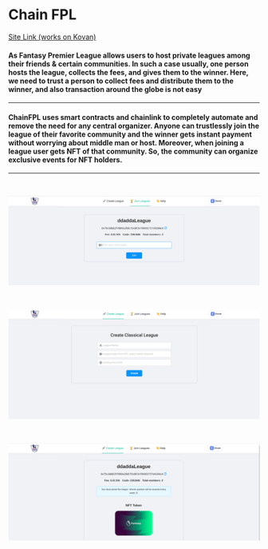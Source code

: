 # Chain FPL

[Site Link (works on Kovan)](http://chainfpl.netlify.app/)


#### As Fantasy Premier League  allows users to host private leagues among their friends & certain communities. In such a case usually, one person hosts the league, collects the fees, and gives them to the winner. Here, we need to trust a person to collect fees and distribute them to the winner, and also transaction around the globe is not easy
<hr/>

#### ChainFPL uses smart contracts and chainlink to completely automate and remove the need for any central organizer. Anyone can trustlessly join the league of their favorite community and the winner gets instant payment without worrying about middle man or host. Moreover, when joining a league user gets NFT of that community. So, the community can organize exclusive events for NFT holders.
<hr/>
<br>

![ss1](./docs/s1.png)

<br/>

![ss1](./docs/s3.png)

<br/>

![ss1](./docs/s2.png)
